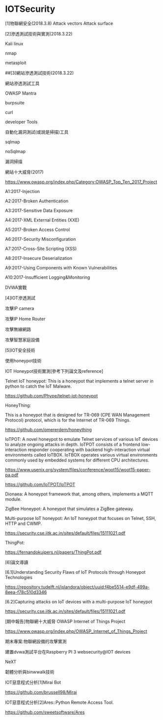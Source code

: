 # IOTSecurity

[1]物聯網安全(2018.3.8)
Attack vectors
Attack surface


[2]滲透測試技術與實測(2018.3.22)

Kali linux

nmap

metasploit


##[3]網站滲透測試技術(2018.3.22)

網站滲透測試工具

OWASP Mantra

burpsuite

curl

developer Tools


自動化漏洞測試(或說是掃描)工具

sqlmap

noSqlmap

漏洞掃描



網站十大威脅(2017)

https://www.owasp.org/index.php/Category:OWASP_Top_Ten_2017_Project

A1:2017-Injection

A2:2017-Broken Authentication

A3:2017-Sensitive Data Exposure

A4:2017-XML External Entities (XXE)

A5:2017-Broken Access Control

A6:2017-Security Misconfiguration

A7:2017-Cross-Site Scripting (XSS)

A8:2017-Insecure Deserialization

A9:2017-Using Components with Known Vulnerabilities

A10:2017-Insufficient Logging&Monitoring


DVWA實戰



[4]IOT滲透測試

攻擊IP camera

攻擊IP Home Router

攻擊無線網路

攻擊智慧家庭設備


[5]IOT安全技術

使用honeypot技術

IOT Honeypot技術實測[參考下列論文及reference]

Telnet IoT honeypot: This is a honeypot that implements a telnet server in python to catch the IoT
Malware.

https://github.com/Phype/telnet-iot-honeypot

HoneyThing: 

This is a honeypot that is designed for TR-069 (CPE WAN Management Protocol)
protocol, which is for the Internet of TR-069 Things.

https://github.com/omererdem/honeything

IoTPOT: A novel honeypot to emulate Telnet services of various IoT devices to analyze ongoing
attacks in depth. IoTPOT consists of a frontend low-interaction responder cooperating with backend
high-interaction virtual environments called IoTBOX. IoTBOX operates various virtual environments
commonly used by embedded systems for different CPU architectures.

https://www.usenix.org/system/files/conference/woot15/woot15-paper-pa.pdf

https://github.com/IoTPOT/IoTPOT

Dionaea: A honeypot framework that, among others, implements a MQTT module.

ZigBee Honeypot: A honeypot that simulates a ZigBee gateway.

Multi-purpose IoT honeypot: An IoT honeypot that focuses on Telnet, SSH, HTTP and CWMP.

https://security.cse.iitk.ac.in/sites/default/files/15111021.pdf

ThingPot:

https://fernandokuipers.nl/papers/ThingPot.pdf


[6]論文導讀

[6.1]Understanding Security Flaws of IoT Protocols through Honeypot Technologies

https://repository.tudelft.nl/islandora/object/uuid:f4be5514-e9df-499a-8eea-f78c510d3346


[6.2]Capturing attacks on IoT devices with a multi-purpose IoT honeypot

https://security.cse.iitk.ac.in/sites/default/files/15111021.pdf



[期中報告]物聯網十大威脅
OWASP Internet of Things Project

https://www.owasp.org/index.php/OWASP_Internet_of_Things_Project




期末專案:物聯網設備的攻擊實測

建置dvwa測試平台在Raspberry PI 3
websecurity@IOT devices


NeXT

韌體分析與binwwalk技術

IOT惡意程式分析[1]Mirai Bot 

https://github.com/brussell98/Mirai

IOT惡意程式分析[2]Ares::Python Remote Access Tool.

https://github.com/sweetsoftware/Ares



